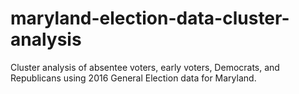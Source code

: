 # maryland-election-data-cluster-analysis
Cluster analysis of absentee voters, early voters, Democrats, and Republicans using 2016 General Election data for Maryland. 
